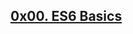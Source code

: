 ## [0x00. ES6 Basics](https://github.com/MpiloNM95/alx-frontend-javascript/tree/main/0x00-ES6_basic)
